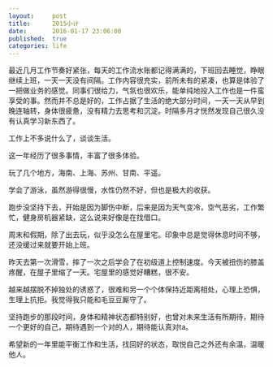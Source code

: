 ```yaml
---
layout:     post
title:      2015小计
date:       2016-01-17 23:06:00
published:  true
categories: life
---
```


最近几月工作节奏好紧张，每天的工作流水账都记得满满的，下班回去睡觉，睁眼继续上班，一天一天没有间隔。工作内容很充实，前所未有的紧凑，也算是体验了一把做业务的感觉。同事们很给力，气氛也很欢乐，能单纯地投入工作也是一件蛮享受的事。然而并不总是好的，工作占据了生活的绝大部分时间，一天一天从早到晚连轴转，身体很疲惫，没有精力去思考和沉淀。时隔多月才恍然发现自己很久没有认真学习新东西了。

工作上不多说什么了，谈谈生活。

这一年经历了很多事情，丰富了很多体验。

玩了几个地方，海南、上海、苏州、甘南、平遥。

学会了游泳，虽然游得很慢，水性仍然不好，但也是极大的收获。

跑步没坚持下去，开始是因为脚伤中断，后来是因为天气变冷，空气恶劣，工作繁忙，健身房机器紧缺，这么说来好像是在找借口。

周末和假期，除了出去玩，似乎没怎么在屋里宅。印象中总是觉得休息时间不够，还没缓过来就要开始上班。

昨天去第一次滑雪，摔了一次之后学会了在初级道上控制速度。今天被扭伤的膝盖疼醒，在屋子里缩了一天。宅屋里的感觉好糟糕，很不安。

越来越摆脱不掉独处的诱惑了，很难和另一个个体保持近距离相处，心理上恐惧，生理上抗拒。我觉得我只能和毛豆豆厮守了。

坚持跑步的那段时间，身体和精神状态都特别好，也曾对未来生活有所期待，期待一个更好的自己，期待遇到一个对的人，期待能认真对ta。

希望新的一年里能平衡工作和生活，找回好的状态，取悦自己之外还有余温，温暖他人。